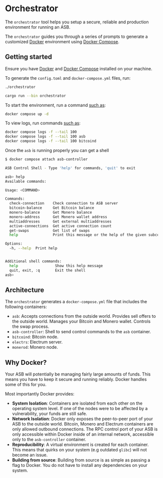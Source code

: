 # Orchestrator

The `orchestrator` tool helps you setup a secure, reliable and production environment for running an ASB.

The `orchestrator` guides you through a series of prompts to generate a customized [Docker](https://docs.docker.com/) environment using [Docker Compose](https://docs.docker.com/compose/).

## Getting started

Ensure you have [Docker](https://docs.docker.com/engine/install/) and [Docker Compose](https://docs.docker.com/compose/install/) installed on your machine.

To generate the `config.toml` and `docker-compose.yml` files, run:

```bash
./orchestrator
```

```bash
cargo run --bin orchestrator
```

To start the environment, run a command [such as](https://docs.docker.com/reference/cli/docker/compose/up/):

```bash
docker compose up -d
```

To view logs, run commands [such as](https://docs.docker.com/reference/cli/docker/compose/logs/):
```bash
docker compose logs -f --tail 100
docker compose logs -f --tail 100 asb
docker compose logs -f --tail 100 bitcoind
```

Once the `asb` is running properly you can get a shell
```bash
$ docker compose attach asb-controller

ASB Control Shell - Type 'help' for commands, 'quit' to exit

asb> help
Available commands:

Usage: <COMMAND>

Commands:
  check-connection    Check connection to ASB server
  bitcoin-balance     Get Bitcoin balance
  monero-balance      Get Monero balance
  monero-address      Get Monero wallet address
  multiaddresses      Get external multiaddresses
  active-connections  Get active connection count
  get-swaps           Get list of swaps
  help                Print this message or the help of the given subcommand(s)

Options:
  -h, --help  Print help


Additional shell commands:
  help                 Show this help message
  quit, exit, :q       Exit the shell
asb> 
```

## Architecture

The `orchestrator` generates a `docker-compose.yml` file that includes the following containers:

- `asb`: Accepts connections from the outside world. Provides sell offers to the outside world. Manages your Bitcoin and Monero wallet. Controls the swap process.
- `asb-controller`: Shell to send control commands to the `asb` container.
- `bitcoind`: Bitcoin node.
- `electrs`: Electrum server.
- `monerod`: Monero node.

## Why Docker?

Your ASB will potentially be managing fairly large amounts of funds. This means you have to keep it secure and running reliably. Docker handles some of this for you.

Most importantly Docker provides:

- **System Isolation**: Containers are isolated from each other on the operating system level. If one of the nodes were to be affected by a vulnerability, your funds are still safe.
- **Network Isolation**: Docker only exposes the peer-to-peer port of your ASB to the outside world. Bitcoin, Monero and Electrum containers are only allowed outbound connections. The RPC control port of your ASB is only accessible within Docker inside of an internal network, accessible only to the `asb-controller` container.
- **Reproducibility**: A virtual environment is created for each container. This means that quirks on your system (e.g outdated `glibc`) will not become an issue.
- **Building from source**: Building from source is as simple as passing a flag to Docker. You do not have to install any dependencies on your system.
